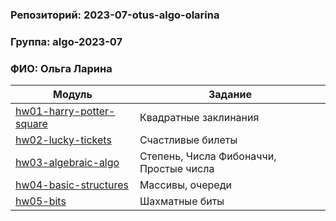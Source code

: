 ### Репозиторий: 2023-07-otus-algo-olarina
### Группа: algo-2023-07
### ФИО: Ольга Ларина

| Модуль                                                 | Задание                                 |
|--------------------------------------------------------|-----------------------------------------|
| [hw01-harry-potter-square](./hw01-harry-potter-square) | Квадратные заклинания                   |
| [hw02-lucky-tickets](./hw02-lucky-tickets)             | Счастливые билеты                       |
| [hw03-algebraic-algo](./hw03-algebraic-algo)           | Степень, Числа Фибоначчи, Простые числа |
| [hw04-basic-structures](./hw04-basic-structures)       | Массивы, очереди                        |
| [hw05-bits](./hw05-bits)                               | Шахматные биты                          |
